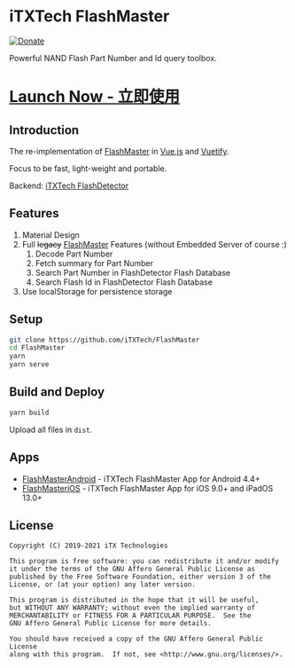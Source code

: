 # iTXTech FlashMaster

[![Donate](https://img.shields.io/badge/alipay-donate-yellow.svg)](https://qr.alipay.com/FKX04751EZDP0SQ0BOT137)

Powerful NAND Flash Part Number and Id query toolbox.

# [Launch Now - 立即使用](https://flashm.cf)

## Introduction

The re-implementation of [FlashMaster](https://github.com/PeratX/FlashMaster) in [Vue.js](https://vuejs.org/) and [Vuetify](https://vuetifyjs.com/).

Focus to be fast, light-weight and portable.

Backend: [iTXTech FlashDetector](https://github.com/iTXTech/FlashDetector)

## Features

1. Material Design
1. Full ~~legacy~~ [FlashMaster](https://github.com/PeratX/FlashMaster) Features (without Embedded Server of course :)
   1. Decode Part Number
   1. Fetch summary for Part Number
   1. Search Part Number in FlashDetector Flash Database
   1. Search Flash Id in FlashDetector Flash Database
1. Use localStorage for persistence storage 

## Setup

```bash
git clone https://github.com/iTXTech/FlashMaster
cd FlashMaster
yarn
yarn serve
```

## Build and Deploy

```bash
yarn build
```

Upload all files in `dist`.

## Apps

* [FlashMasterAndroid](https://github.com/iTXTech/FlashMasterAndroid) - iTXTech FlashMaster App for Android 4.4+ 
* [FlashMasteriOS](https://github.com/iTXTech/FlashMasteriOS) - iTXTech FlashMaster App for iOS 9.0+ and iPadOS 13.0+

## License

    Copyright (C) 2019-2021 iTX Technologies
    
    This program is free software: you can redistribute it and/or modify
    it under the terms of the GNU Affero General Public License as
    published by the Free Software Foundation, either version 3 of the
    License, or (at your option) any later version.

    This program is distributed in the hope that it will be useful,
    but WITHOUT ANY WARRANTY; without even the implied warranty of
    MERCHANTABILITY or FITNESS FOR A PARTICULAR PURPOSE.  See the
    GNU Affero General Public License for more details.

    You should have received a copy of the GNU Affero General Public License
    along with this program.  If not, see <http://www.gnu.org/licenses/>.
